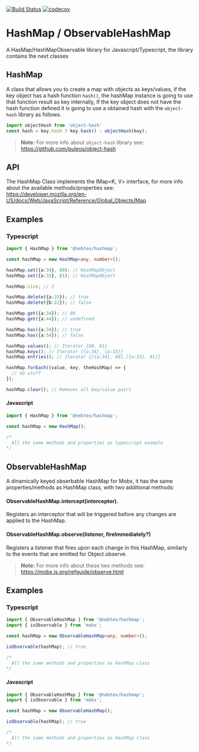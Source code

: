 [![Build Status](https://travis-ci.org/nebtex/hashmaps.svg?branch=master)](https://travis-ci.org/nebtex/hashmap)
[![codecov](https://codecov.io/gh/nebtex/hashmaps/branch/master/graph/badge.svg)](https://codecov.io/gh/nebtex/hashmaps)

HashMap / ObservableHashMap
=======================

A HasMap/HashMapObservable library for Javascript/Typescript, the library contains the next classes

HashMap
--------------

A class that allows you to create a map with objects as keys/values, if the key object has a hash function `hash()`, the hashMap instance is going to use that function result as key internally, If the key object does not have the hash function defined it is going to use a obtained hash with the `object-hash` library as follows.

``` javascript
import objectHash from 'object-hash'
const hash = key.hash ? key.hash() : objectHash(key);
```

> **Note:** For more info about `object-hash` library see: https://github.com/puleos/object-hash

## API

The HashMap Class implements the IMap<K, V> interface, for more info about the available methods/properties see: 
https://developer.mozilla.org/en-US/docs/Web/JavaScript/Reference/Global_Objects/Map 

## Examples
### Typescript
``` typescript
import { HashMap } from '@nebtex/hashmap';

const hashMap = new HashMap<any, number>();

hashMap.set({a:34}, 80); // HashMapObject
hashMap.set({a:33}, 81); // HashMapObject

hashMap.size; // 2

hashMap.delete({a:33}); // true
hashMap.delete({b:22}); // false

hashMap.get({a:34}); // 80
hashMap.get({a:44}); // undefined

hashMap.has({a:34}); // true
hashMap.has({a:54}); // false

hashMap.values(); // Iterator {80, 81}
hashMap.keys(); // Iterator {{a:34}, {a:33}}
hashMap.entries(); // Iterator {[{a:34}, 80],[{a:33}, 81]}

hashMap.forEach((value, key, theHashMap) => {
  // do stuff
});

hashMap.clear(); // Removes all key/value pairs

```

#### Javascript
```javascript
import { HashMap } from '@nebtex/hashmap';

const hashMap = new HashMap();

/*
  All the same methods and properties as typescript example
*/
```

ObservableHashMap
--------------

A dinamically keyed obserbable HashMap for Mobx, it has the same properties/methods as HashMap class, with two additional methods:

#### ObservableHashMap.intercept(interceptor). 
Registers an interceptor that will be triggered before any changes are applied to the HashMap.

#### ObservableHashMap.observe(listener, fireImmediately?)
Registers a listener that fires upon each change in this HashMap, similarly to the events that are emitted for Object.observe. 


> **Note:** For more info about these two methods see: https://mobx.js.org/refguide/observe.html


## Examples
### Typescript
``` typescript
import { ObservableHashMap } from '@nebtex/hashmap';
import { isObservable } from 'mobx';

const hashMap = new ObservableHashMap<any, number>();

isObservable(hashMap); // true

/*
  All the same methods and properties as HashMap class
*/

```

#### Javascript
```javascript
import { ObservableHashMap } from '@nebtex/hashmap';
import { isObservable } from 'mobx';

const hashMap = new ObservableHashMap();

isObservable(hashMap); // true

/*
  All the same methods and properties as HashMap class
*/
```